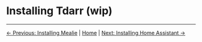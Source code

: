 # Installing Tdarr (wip)

---
[&larr; Previous: Installing Mealie](8.%20Installing%20Mealie.md) | [Home](README.md) | [Next: Installing Home Assistant &rarr;](10.%20Installing%20Home%20Assistant.md)
